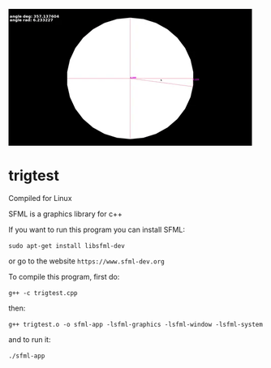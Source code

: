 ![gif](gif.gif)

# trigtest

Compiled for Linux

SFML is a graphics library for c++

If you want to run this program you can install SFML:

```sudo apt-get install libsfml-dev```

or go to the website ```https://www.sfml-dev.org```

To compile this program, first do:

```g++ -c trigtest.cpp```

then:

```g++ trigtest.o -o sfml-app -lsfml-graphics -lsfml-window -lsfml-system```

and to run it:

```./sfml-app```
